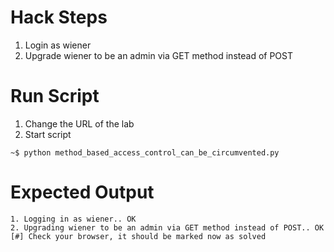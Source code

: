 # Hack Steps

1. Login as wiener
2. Upgrade wiener to be an admin via GET method instead of POST

# Run Script

1. Change the URL of the lab
2. Start script

```
~$ python method_based_access_control_can_be_circumvented.py
```

# Expected Output

```
1. Logging in as wiener.. OK
2. Upgrading wiener to be an admin via GET method instead of POST.. OK
[#] Check your browser, it should be marked now as solved
```

